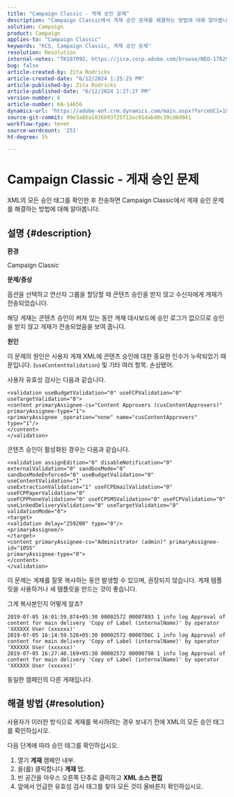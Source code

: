 ```yaml
---
title: "Campaign Classic - 게재 승인 문제"
description: "Campaign Classic에서 게재 승인 문제를 해결하는 방법에 대해 알아봅니다."
solution: Campaign
product: Campaign
applies-to: "Campaign Classic"
keywords: "KCS, Campaign Classic, 게재 승인 문제"
resolution: Resolution
internal-notes: "TK187092, https://jira.corp.adobe.com/browse/NEO-17029"
bug: false
article-created-by: Zita Rodricks
article-created-date: "6/12/2024 1:25:25 PM"
article-published-by: Zita Rodricks
article-published-date: "6/12/2024 1:27:27 PM"
version-number: 6
article-number: KA-14656
dynamics-url: "https://adobe-ent.crm.dynamics.com/main.aspx?forceUCI=1&pagetype=entityrecord&etn=knowledgearticle&id=6b0a8736-bf28-ef11-840b-000d3a372703"
source-git-commit: 99e3a8ba1836b93f25f12ec01dabd0c39cd8d041
workflow-type: tm+mt
source-wordcount: '251'
ht-degree: 3%

---
```


# Campaign Classic - 게재 승인 문제


XML의 모든 승인 태그를 확인한 후 전송하면 Campaign Classic에서 게재 승인 문제를 해결하는 방법에 대해 알아봅니다.

## 설명 {#description}


<b>환경</b>

Campaign Classic



<b>문제/증상</b>

옵션을 선택하고 연산자 그룹을 할당할 때 콘텐츠 승인을 받지 않고 수신자에게 게재가 전송되었습니다.

해당 게재는 콘텐츠 승인이 켜져 있는 동안 게재 대시보드에 승인 로그가 없으므로 승인을 받지 않고 게재가 전송되었음을 보여 줍니다.



<b>원인</b>

이 문제의 원인은 사용자 게재 XML에 콘텐츠 승인에 대한 중요한 인수가 누락되었기 때문입니다. (`useContentValidation`) 및 기타 여러 항목. 손상됐어.

사용자 유효성 검사는 다음과 같습니다.




```
<validation useBudgetValidation="0" useFCPValidation="0" useTargetValidation="0">
<content primaryAssignee-cs="Content Approvers (cusContentApprovers)" primaryAssignee-type="1">
<primaryAssignee _operation="none" name="cusContentApprovers" type="1"/>
</content>
</validation>
```




콘텐츠 승인이 활성화된 경우는 다음과 같습니다.




```
<validation assignEdition="0" disableNotification="0" externalValidation="0" sandboxMode="0"
sandboxModeEnforced="0" useBudgetValidation="0" useContentValidation="1"
useExtractionValidation="1" useFCPEmailValidation="0" useFCPPaperValidation="0"
useFCPPhoneValidation="0" useFCPSMSValidation="0" useFCPValidation="0"
useLinkedDeliveryValidation="0" useTargetValidation="0" validationMode="0">
<target>
<validation delay="259200" type="0"/>
<primaryAssignee/>
</target>
<content primaryAssignee-cs="Administrator (admin)" primaryAssignee-id="1055"
primaryAssignee-type="0">
</content>
</validation>
```




이 문제는 게재를 잘못 복사하는 동안 발생할 수 있으며, 권장되지 않습니다. 게재 템플릿을 사용하거나 새 템플릿을 만드는 것이 좋습니다.

그게 복사본인지 어떻게 알죠?




```
2019-07-05 16:01:59.874+05:30 00002572 00007893 1 info log Approval of content for main delivery 'Copy of Label (internalName)' by operator 'XXXXXX User (xxxxxx)'
2019-07-05 16:14:59.526+05:30 00002572 00007D6C 1 info log Approval of content for main delivery 'Copy of Label (internalName)' by operator 'XXXXXX User (xxxxxx)'
2019-07-05 16:27:40.169+05:30 00002572 00000798 1 info log Approval of content for main delivery 'Copy of Label (internalName)' by operator 'XXXXXX User (xxxxxx)'
```




동일한 캠페인의 다른 게재입니다.


## 해결 방법 {#resolution}


사용자가 이러한 방식으로 게재를 복사하려는 경우 보내기 전에 XML의 모든 승인 태그를 확인하십시오.

다음 단계에 따라 승인 태그를 확인하십시오.

1. 열기 <b>게재</b> 캠페인 내부.
2. 을(를) 클릭합니다 <b>게재 </b>탭<b>.</b>
3. 빈 공간을 마우스 오른쪽 단추로 클릭하고 <b>XML 소스 편집</b>
4. 앞에서 언급한 유효성 검사 태그를 찾아 모든 것이 올바른지 확인하십시오.




